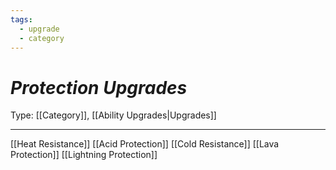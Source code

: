 ```yaml
---
tags:
  - upgrade
  - category
---
```

# _Protection Upgrades_

Type: [[Category]], [[Ability Upgrades|Upgrades]]

----

[[Heat Resistance]]
[[Acid Protection]]
[[Cold Resistance]]
[[Lava Protection]]
[[Lightning Protection]]